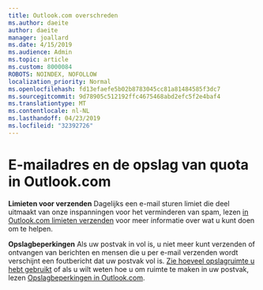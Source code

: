 ```yaml
---
title: Outlook.com overschreden
ms.author: daeite
author: daeite
manager: joallard
ms.date: 4/15/2019
ms.audience: Admin
ms.topic: article
ms.custom: 8000084
ROBOTS: NOINDEX, NOFOLLOW
localization_priority: Normal
ms.openlocfilehash: fd13efaefe5b02b8783045cc81a81484585f3dc7
ms.sourcegitcommit: 9d78905c512192ffc4675468abd2efc5f2e4baf4
ms.translationtype: MT
ms.contentlocale: nl-NL
ms.lasthandoff: 04/23/2019
ms.locfileid: "32392726"
---
```

# <a name="email-and-storage-quota-in-outlookcom"></a>E-mailadres en de opslag van quota in Outlook.com

**Limieten voor verzenden** Dagelijks een e-mail sturen limiet die deel uitmaakt van onze inspanningen voor het verminderen van spam, lezen [in Outlook.com limieten verzenden](https://support.office.com/article/279ee200-594c-40f0-9ec8-bb6af7735c2e) voor meer informatie over wat u kunt doen om te helpen.

**Opslagbeperkingen** Als uw postvak in vol is, u niet meer kunt verzenden of ontvangen van berichten en mensen die u per e-mail verzenden wordt verschijnt een foutbericht dat uw postvak vol is. [Zie hoeveel opslagruimte u hebt gebruikt](https://go.microsoft.com/fwlink/?linkid=2052089) of als u wilt weten hoe u om ruimte te maken in uw postvak, lezen [Opslagbeperkingen in Outlook.com](https://support.office.com/article/7ac99134-69e5-4619-ac0b-2d313bba5e9e).